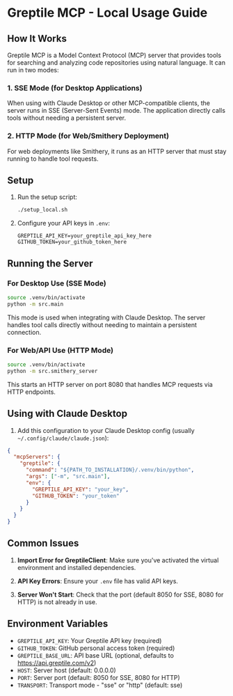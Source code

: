 # Greptile MCP - Local Usage Guide

## How It Works

Greptile MCP is a Model Context Protocol (MCP) server that provides tools for searching and analyzing code repositories using natural language. It can run in two modes:

### 1. SSE Mode (for Desktop Applications)
When using with Claude Desktop or other MCP-compatible clients, the server runs in SSE (Server-Sent Events) mode. The application directly calls tools without needing a persistent server.

### 2. HTTP Mode (for Web/Smithery Deployment)  
For web deployments like Smithery, it runs as an HTTP server that must stay running to handle tool requests.

## Setup

1. Run the setup script:
   ```bash
   ./setup_local.sh
   ```

2. Configure your API keys in `.env`:
   ```
   GREPTILE_API_KEY=your_greptile_api_key_here
   GITHUB_TOKEN=your_github_token_here
   ```

## Running the Server

### For Desktop Use (SSE Mode)
```bash
source .venv/bin/activate
python -m src.main
```

This mode is used when integrating with Claude Desktop. The server handles tool calls directly without needing to maintain a persistent connection.

### For Web/API Use (HTTP Mode)
```bash
source .venv/bin/activate
python -m src.smithery_server
```

This starts an HTTP server on port 8080 that handles MCP requests via HTTP endpoints.

## Using with Claude Desktop

1. Add this configuration to your Claude Desktop config (usually `~/.config/claude/claude.json`):

```json
{
  "mcpServers": {
    "greptile": {
      "command": "${PATH_TO_INSTALLATION}/.venv/bin/python",
      "args": ["-m", "src.main"],
      "env": {
        "GREPTILE_API_KEY": "your_key",
        "GITHUB_TOKEN": "your_token"
      }
    }
  }
}
```

## Common Issues

1. **Import Error for GreptileClient**: Make sure you've activated the virtual environment and installed dependencies.

2. **API Key Errors**: Ensure your `.env` file has valid API keys.

3. **Server Won't Start**: Check that the port (default 8050 for SSE, 8080 for HTTP) is not already in use.

## Environment Variables

- `GREPTILE_API_KEY`: Your Greptile API key (required)
- `GITHUB_TOKEN`: GitHub personal access token (required)
- `GREPTILE_BASE_URL`: API base URL (optional, defaults to https://api.greptile.com/v2)
- `HOST`: Server host (default: 0.0.0.0)
- `PORT`: Server port (default: 8050 for SSE, 8080 for HTTP)
- `TRANSPORT`: Transport mode - "sse" or "http" (default: sse)

